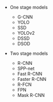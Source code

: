 - One stage models

  - G-CNN
  - YOLO
  - SSD
  - YOLOv2
  - DSSD
  - DSOD

- Two stage models

  - R-CNN
  - SPP-net
  - Fast R-CNN
  - Faster R-CNN
  - R-FCN
  - FPN
  - Mask R-CNN
